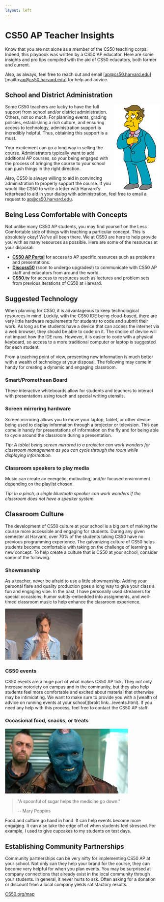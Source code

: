 ```yaml
---
layout: left
---
```


# CS50 AP Teacher Insights

Know that you are not alone as a member of the CS50 teaching corps. Indeed, this playbook was written by a CS50 AP educator. Here are some insights and pro tips compiled with the aid of CS50 educators, both former and current.

Also, as always, feel free to reach out and email [ap@cs50.harvard.edu][mailto:ap@cs50.harvard.edu] for help and advice.

## School and District Administration

<img src="principal.gif" alt="principal" width="150" align="right">

Some CS50 teachers are lucky to have the full support from school and/or district administration. Others, not so much. For planning events, grading policies, establishing a rich culture, and ensuring access to technology, administration support is incredibly helpful. Thus, obtaining this support is a must.

Your excitement can go a long way in selling the course. Administrators typically want to add additional AP courses, so your being engaged with the process of bringing the course to your school can push things in the right direction.

Also, CS50 is always willing to aid in convincing administration to properly support the course. If you would like CS50 to write a letter with Harvard's letterhead to aid in your dialog with administration, feel free to email a request to ap@cs50.harvard.edu.

## Being Less Comfortable with Concepts

Not unlike many CS50 AP students, you may find yourself on the Less Comfortable side of things with teaching a particular concept. This is absolutely okay! We've all been there. We at CS50 are here to help provide you with as many resources as possible. Here are some of the resources at your disposal:

* [**CS50 AP Portal**](https://ap.cs50.net/) for access to AP specific resources such as problems and presentations.
* [**Discuss50**](https://openid.edx.org/openid/provider/login/?openid.assoc_handle=%7BHMAC-SHA1%7D%7B595e5112%7D%7BV3n3%2Fw%3D%3D%7D&openid.claimed_id=http%3A%2F%2Fspecs.openid.net%2Fauth%2F2.0%2Fidentifier_select&openid.identity=http%3A%2F%2Fspecs.openid.net%2Fauth%2F2.0%2Fidentifier_select&openid.mode=checkid_setup&openid.ns=http%3A%2F%2Fspecs.openid.net%2Fauth%2F2.0&openid.ns.sreg=http%3A%2F%2Fopenid.net%2Fextensions%2Fsreg%2F1.1&openid.realm=http%3A%2F%2Fapps.cs50.edx.org%2F&openid.return_to=http%3A%2F%2Fapps.cs50.edx.org%2Freturn%2F1%3Fjanrain_nonce%3D2017-07-06T18%253A00%253A24ZwHxugj&openid.sreg.required=email%2Cfullname) (soon to undergo upgrades!) to communicate with CS50 AP staff and educators from around the world.
* [**CS50.tv**](http://cs50.tv) for access to resources such as lectures and problem sets from previous iterations of CS50 at Harvard.

## Suggested Technology

When planning for CS50, it is advantageous to keep technological resources in mind. Luckily, with the CS50 IDE being cloud-based, there are very little hardware requirements for students to code and submit their work. As long as the students have a device that can access the internet via a web browser, they should be able to code on it. The choice of device will not impact how the IDE runs.  However, it is easier to code with a physical keyboard, so access to a more traditional computer or laptop is suggested for each student.

From a teaching point of view, presenting new information is much better with a wealth of technology at your disposal. The following may come in handy for creating a dynamic and engaging classroom.

### Smart/Promethean Board
These interactive whiteboards allow for students and teachers to interact with presentations using touch and special writing utensils.

### Screen mirroring hardware
Screen mirroring allows you to move your laptop, tablet, or other device being used to display information through a projector or television. This can come in handy for presentations of information on the fly and for being able to cycle around the classroom during a presentation.

_Tip: A tablet being screen mirrored to a projector can work wonders for classroom management as you can cycle through the room while displaying information._

### Classroom speakers to play media

Music can create an energetic, motivating, and/or focused environment depending on the playlist chosen.

_Tip: In a pinch, a single bluetooth speaker can work wonders if the classroom does not have a speaker system._

## Classroom Culture

The development of CS50 culture at your school is a big part of making the course more accessible and engaging for students. During any given semester at Harvard, over 70% of the students taking CS50 have no previous programming experience. The galvanizing culture of CS50 helps students become comfortable with taking on the challenge of learning a new concept. To help create a culture that is CS50 at your school, consider some of the following.

### Showmanship

As a teacher, never be afraid to use a little showmanship. Adding your personal flare and quality production goes a long way to give your class a fun and engaging vibe. In the past, I have personally used streamers for special occasions, humor subtly-embedded into assignments, and well-timed classroom music to help enhance the classroom experience.

<img src="glitter.gif" alt="glitter">

### CS50 events

CS50 events are a huge part of what makes CS50 AP tick. They not only increase notoriety on campus and in the community, but they also help students feel more comfortable and excited about material that otherwise may be intimidating. We want to make sure to provide you with a [wealth of advice on running events at your school](brokt link:../events.html). If you need any help with this process, feel free to contact the CS50 AP staff.


### Occasional food, snacks, or treats
<img src="ggv2.jpg" alt="ggv2" width="400">

> "A spoonful of sugar helps the medicine go down."
>
> -- Mary Poppins

Food and culture go hand in hand. It can help events become more engaging. It can also take the edge off of when students feel stressed. For example, I used to give cupcakes to my students on test days.

## Establishing Community Partnerships

Community partnerships can be very nifty for implementing CS50 AP at your school. Not only can they help your brand for the course, they can become very helpful for when you plan events. You may be surprised at company connections that already exist in the local community through your students. In general, it never hurts to ask. Often asking for a donation or discount from a local company yields satisfactory results.

[CS50.org/map](link:https://cs50.org/map)
